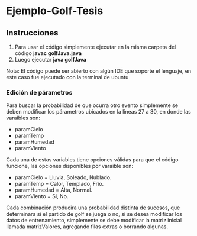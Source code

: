 # Ejemplo-Golf-Tesis

## Instrucciones 

1. Para usar el código simplemente ejecutar en la misma carpeta del código <strong>javac golfJava.java</strong>
2. Luego ejecutar <strong>java golfJava</strong>

Nota: El código puede ser abierto con algún IDE que soporte el lenguaje, en este caso fue ejecutado con la terminal de ubuntu

### Edición de párametros

Para buscar la probabilidad de que ocurra otro evento simplemente se deben modificar los párametros ubicados en la lineas 27 a 30,
en donde las varaibles son: 

* paramCielo
* paramTemp
* paramHumedad
* paramViento

Cada una de estas variables tiene opciones válidas para que el código funcione, las opciones disponibles por varaible son:

* paramCielo = Lluvia, Soleado, Nublado.
* paramTemp = Calor, Templado, Frío. 
* paramHumedad = Alta, Normal.
* paramViento = Si, No.  

Cada combinación producira una probabilidad distinta de sucesos, que determinara si el partido de golf se juega o no, si se desea modificar los datos
de entrenamiento, simplemente se debe modificar la matriz inicial llamada matrizValores, agregando filas extras o borrando algunas. 

